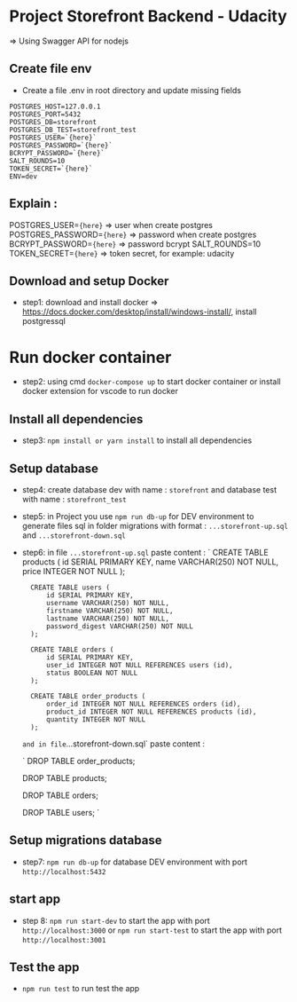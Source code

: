# Project Storefront Backend - Udacity

=> Using Swagger API for nodejs

## Create file env
- Create a file .env in root directory and update missing fields

```
POSTGRES_HOST=127.0.0.1
POSTGRES_PORT=5432
POSTGRES_DB=storefront
POSTGRES_DB_TEST=storefront_test
POSTGRES_USER=`{here}`
POSTGRES_PASSWORD=`{here}`
BCRYPT_PASSWORD=`{here}`
SALT_ROUNDS=10
TOKEN_SECRET=`{here}`
ENV=dev
```



## Explain : 
POSTGRES_USER=`{here}` => user when create postgres
POSTGRES_PASSWORD=`{here}` => password when create postgres
BCRYPT_PASSWORD=`{here}` => password bcrypt
SALT_ROUNDS=10
TOKEN_SECRET=`{here}` => token secret, for example: udacity


## Download and setup Docker
- step1: download and install docker => https://docs.docker.com/desktop/install/windows-install/, install postgressql

# Run docker container
- step2: using cmd `docker-compose up` to start docker container or install docker extension for vscode to run docker
## Install all dependencies
- step3: `npm install or yarn install` to install all dependencies

## Setup database
- step4: create database dev with name : `storefront` and database test with name : `storefront_test`
- step5: in Project you use `npm run db-up` for DEV environment to generate files sql in folder migrations with format : 
        `...storefront-up.sql ` and `...storefront-down.sql `
- step6: in file `...storefront-up.sql` paste content : 
    `
        CREATE TABLE products (
            id SERIAL PRIMARY KEY,
            name VARCHAR(250) NOT NULL,
            price INTEGER NOT NULL
        );

        CREATE TABLE users (
            id SERIAL PRIMARY KEY,
            username VARCHAR(250) NOT NULL,
            firstname VARCHAR(250) NOT NULL,
            lastname VARCHAR(250) NOT NULL,
            password_digest VARCHAR(250) NOT NULL
        );

        CREATE TABLE orders (
            id SERIAL PRIMARY KEY,
            user_id INTEGER NOT NULL REFERENCES users (id),
            status BOOLEAN NOT NULL
        );

        CREATE TABLE order_products (
            order_id INTEGER NOT NULL REFERENCES orders (id),
            product_id INTEGER NOT NULL REFERENCES products (id),
            quantity INTEGER NOT NULL
        );
    `
    and in file `...storefront-down.sql` paste content : 

    `
    DROP TABLE order_products;

    DROP TABLE products;

    DROP TABLE orders;

    DROP TABLE users;
    `

## Setup migrations database
- step7: `npm run db-up` for database DEV environment with port `http://localhost:5432`

## start app
- step 8: `npm run start-dev` to start the app with port `http://localhost:3000` or `npm run start-test` to start the app with port `http://localhost:3001`


## Test the app
- `npm run test` to run test the app